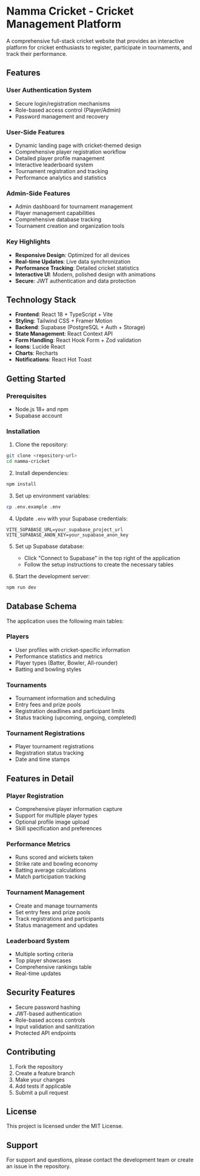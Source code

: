 # Namma Cricket - Cricket Management Platform

A comprehensive full-stack cricket website that provides an interactive platform for cricket enthusiasts to register, participate in tournaments, and track their performance.

## Features

### User Authentication System
- Secure login/registration mechanisms
- Role-based access control (Player/Admin)
- Password management and recovery

### User-Side Features
- Dynamic landing page with cricket-themed design
- Comprehensive player registration workflow
- Detailed player profile management
- Interactive leaderboard system
- Tournament registration and tracking
- Performance analytics and statistics

### Admin-Side Features
- Admin dashboard for tournament management
- Player management capabilities
- Comprehensive database tracking
- Tournament creation and organization tools

### Key Highlights
- **Responsive Design**: Optimized for all devices
- **Real-time Updates**: Live data synchronization
- **Performance Tracking**: Detailed cricket statistics
- **Interactive UI**: Modern, polished design with animations
- **Secure**: JWT authentication and data protection

## Technology Stack

- **Frontend**: React 18 + TypeScript + Vite
- **Styling**: Tailwind CSS + Framer Motion
- **Backend**: Supabase (PostgreSQL + Auth + Storage)
- **State Management**: React Context API
- **Form Handling**: React Hook Form + Zod validation
- **Icons**: Lucide React
- **Charts**: Recharts
- **Notifications**: React Hot Toast

## Getting Started

### Prerequisites
- Node.js 18+ and npm
- Supabase account

### Installation

1. Clone the repository:
```bash
git clone <repository-url>
cd namma-cricket
```

2. Install dependencies:
```bash
npm install
```

3. Set up environment variables:
```bash
cp .env.example .env
```

4. Update `.env` with your Supabase credentials:
```env
VITE_SUPABASE_URL=your_supabase_project_url
VITE_SUPABASE_ANON_KEY=your_supabase_anon_key
```

5. Set up Supabase database:
   - Click "Connect to Supabase" in the top right of the application
   - Follow the setup instructions to create the necessary tables

6. Start the development server:
```bash
npm run dev
```

## Database Schema

The application uses the following main tables:

### Players
- User profiles with cricket-specific information
- Performance statistics and metrics
- Player types (Batter, Bowler, All-rounder)
- Batting and bowling styles

### Tournaments
- Tournament information and scheduling
- Entry fees and prize pools
- Registration deadlines and participant limits
- Status tracking (upcoming, ongoing, completed)

### Tournament Registrations
- Player tournament registrations
- Registration status tracking
- Date and time stamps

## Features in Detail

### Player Registration
- Comprehensive player information capture
- Support for multiple player types
- Optional profile image upload
- Skill specification and preferences

### Performance Metrics
- Runs scored and wickets taken
- Strike rate and bowling economy
- Batting average calculations
- Match participation tracking

### Tournament Management
- Create and manage tournaments
- Set entry fees and prize pools
- Track registrations and participants
- Status management and updates

### Leaderboard System
- Multiple sorting criteria
- Top player showcases
- Comprehensive rankings table
- Real-time updates

## Security Features

- Secure password hashing
- JWT-based authentication
- Role-based access controls
- Input validation and sanitization
- Protected API endpoints

## Contributing

1. Fork the repository
2. Create a feature branch
3. Make your changes
4. Add tests if applicable
5. Submit a pull request

## License

This project is licensed under the MIT License.

## Support

For support and questions, please contact the development team or create an issue in the repository.